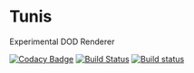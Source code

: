 # Tunis
Experimental DOD Renderer

[![Codacy Badge](https://api.codacy.com/project/badge/Grade/ad846a65f3ae4d418b812f34501b40e2)](https://app.codacy.com/app/mchiasson/Tunis?utm_source=github.com&utm_medium=referral&utm_content=mchiasson/Tunis&utm_campaign=Badge_Grade_Dashboard)
[![Build Status](https://travis-ci.com/mchiasson/Tunis.svg?branch=master)](https://travis-ci.com/mchiasson/Tunis)
[![Build status](https://ci.appveyor.com/api/projects/status/bn2vfw048frx9811?svg=true)](https://ci.appveyor.com/project/mchiasson/tunis)
